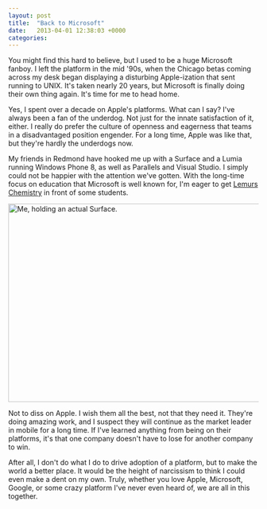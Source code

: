 ```yaml
---
layout: post
title:  "Back to Microsoft"
date:   2013-04-01 12:38:03 +0000
categories: 
---
```



You might find this hard to believe, but I used to be a huge Microsoft fanboy. I left the platform in the mid '90s, when the Chicago betas coming across my desk began displaying a disturbing Apple-ization that sent running to UNIX. It's taken nearly 20 years, but Microsoft is finally doing their own thing again. It's time for me to head home.



Yes, I spent over a decade on Apple's platforms. What can I say? I've always been a fan of the underdog. Not just for the innate satisfaction of it, either. I really do prefer the culture of openness and eagerness that teams in a disadvantaged position engender. For a long time, Apple was like that, but they're hardly the underdogs now.



My friends in Redmond have hooked me up with a Surface and a Lumia running Windows Phone 8, as well as Parallels and Visual Studio. I simply could not be happier with the attention we've gotten. With the long-time focus on education that Microsoft is well known for, I'm eager to get <a href="http://le.mu.rs/chemistry">Lemurs Chemistry</a> in front of some students.



<img style="display:block; margin-left:auto; margin-right:auto;" src="http://mur.mu.rs/wp-content/uploads/2013/04/Surface.jpg" alt="Me, holding an actual Surface." title="Surface.jpg" border="0" width="600" height="399" />



Not to diss on Apple. I wish them all the best, not that they need it. They're doing amazing work, and I suspect they will continue as the market leader in mobile for a long time. If I've learned anything from being on their platforms, it's that one company doesn't have to lose for another company to win. 



After all, I don't do what I do to drive adoption of a platform, but to make the world a better place. It would be the height of narcissism to think I could even make a dent on my own. Truly, whether you love Apple, Microsoft, Google, or some crazy platform I've never even heard of, we are all in this together.



